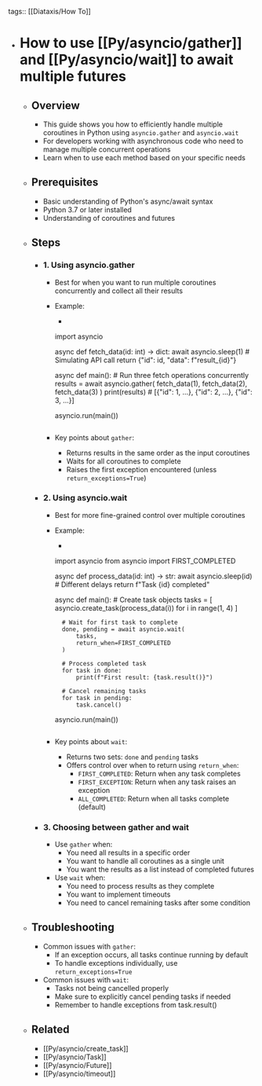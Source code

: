 tags:: [[Diataxis/How To]]

- # How to use [[Py/asyncio/gather]] and [[Py/asyncio/wait]] to await multiple futures
	- ## Overview
		- This guide shows you how to efficiently handle multiple coroutines in Python using `asyncio.gather` and `asyncio.wait`
		- For developers working with asynchronous code who need to manage multiple concurrent operations
		- Learn when to use each method based on your specific needs
	- ## Prerequisites
		- Basic understanding of Python's async/await syntax
		- Python 3.7 or later installed
		- Understanding of coroutines and futures
	- ## Steps
		- ### 1. Using asyncio.gather
			- Best for when you want to run multiple coroutines concurrently and collect all their results
			- Example:
				- ~~~python
				import asyncio
				
				async def fetch_data(id: int) -> dict:
				    await asyncio.sleep(1)  # Simulating API call
				    return {"id": id, "data": f"result_{id}"}
				
				async def main():
				    # Run three fetch operations concurrently
				    results = await asyncio.gather(
				        fetch_data(1),
				        fetch_data(2),
				        fetch_data(3)
				    )
				    print(results)  # [{"id": 1, ...}, {"id": 2, ...}, {"id": 3, ...}]
				
				asyncio.run(main())
				~~~
			- Key points about `gather`:
				- Returns results in the same order as the input coroutines
				- Waits for all coroutines to complete
				- Raises the first exception encountered (unless `return_exceptions=True`)
		- ### 2. Using asyncio.wait
			- Best for more fine-grained control over multiple coroutines
			- Example:
				- ~~~python
				import asyncio
				from asyncio import FIRST_COMPLETED
				
				async def process_data(id: int) -> str:
				    await asyncio.sleep(id)  # Different delays
				    return f"Task {id} completed"
				
				async def main():
				    # Create task objects
				    tasks = [
				        asyncio.create_task(process_data(i))
				        for i in range(1, 4)
				    ]
				    
				    # Wait for first task to complete
				    done, pending = await asyncio.wait(
				        tasks,
				        return_when=FIRST_COMPLETED
				    )
				    
				    # Process completed task
				    for task in done:
				        print(f"First result: {task.result()}")
				    
				    # Cancel remaining tasks
				    for task in pending:
				        task.cancel()
				
				asyncio.run(main())
				~~~
			- Key points about `wait`:
				- Returns two sets: `done` and `pending` tasks
				- Offers control over when to return using `return_when`:
					- `FIRST_COMPLETED`: Return when any task completes
					- `FIRST_EXCEPTION`: Return when any task raises an exception
					- `ALL_COMPLETED`: Return when all tasks complete (default)
		- ### 3. Choosing between gather and wait
			- Use `gather` when:
				- You need all results in a specific order
				- You want to handle all coroutines as a single unit
				- You want the results as a list instead of completed futures
			- Use `wait` when:
				- You need to process results as they complete
				- You want to implement timeouts
				- You need to cancel remaining tasks after some condition
	- ## Troubleshooting
		- Common issues with `gather`:
			- If an exception occurs, all tasks continue running by default
			- To handle exceptions individually, use `return_exceptions=True`
		- Common issues with `wait`:
			- Tasks not being cancelled properly
			- Make sure to explicitly cancel pending tasks if needed
			- Remember to handle exceptions from task.result()
	- ## Related
		- [[Py/asyncio/create_task]]
		- [[Py/asyncio/Task]]
		- [[Py/asyncio/Future]]
		- [[Py/asyncio/timeout]]